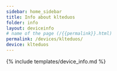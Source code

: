 ```yaml
---
sidebar: home_sidebar
title: Info about klteduos
folder: info
layout: deviceinfo
# name of the page (/{{permalink}}.html)
permalink: /devices/klteduos/
device: klteduos
---
```

{% include templates/device_info.md %}
